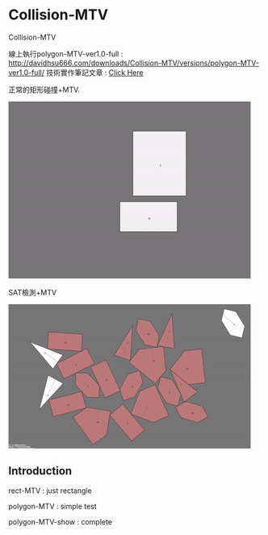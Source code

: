 # Collision-MTV

Collision-MTV

線上執行polygon-MTV-ver1.0-full : http://davidhsu666.com/downloads/Collision-MTV/versions/polygon-MTV-ver1.0-full/
技術實作筆記文章 : [Click Here](http://davidhsu666.com/archives/gamecollisiondetection/)

正常的矩形碰撞+MTV.

![AllText](example1.gif)

SAT檢測+MTV

![AllText](example2.gif)

## Introduction

rect-MTV : just rectangle

polygon-MTV : simple test

polygon-MTV-show : complete
